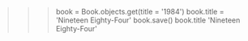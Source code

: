 >>> book = Book.objects.get(title = '1984')
>>> book.title = 'Nineteen Eighty-Four'
>>> book.save()
>>> book.title
'Nineteen Eighty-Four'